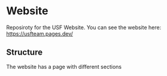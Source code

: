 # Website
Reposiroty for the USF Website.
You can see the website here: https://usfteam.pages.dev/

## Structure
The website has a page with different sections
